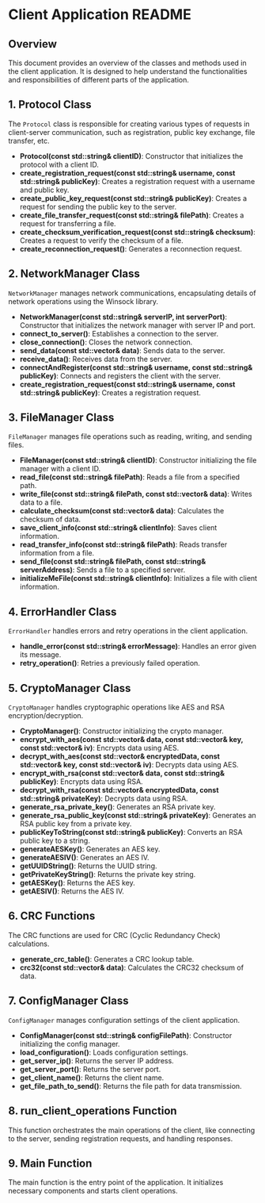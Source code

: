 # Client Application README

## Overview

This document provides an overview of the classes and methods used in the client application. It is designed to help understand the functionalities and responsibilities of different parts of the application.

## 1. Protocol Class

The `Protocol` class is responsible for creating various types of requests in client-server communication, such as registration, public key exchange, file transfer, etc.

- **Protocol(const std::string& clientID)**: Constructor that initializes the protocol with a client ID.
- **create_registration_request(const std::string& username, const std::string& publicKey)**: Creates a registration request with a username and public key.
- **create_public_key_request(const std::string& publicKey)**: Creates a request for sending the public key to the server.
- **create_file_transfer_request(const std::string& filePath)**: Creates a request for transferring a file.
- **create_checksum_verification_request(const std::string& checksum)**: Creates a request to verify the checksum of a file.
- **create_reconnection_request()**: Generates a reconnection request.

## 2. NetworkManager Class

`NetworkManager` manages network communications, encapsulating details of network operations using the Winsock library.

- **NetworkManager(const std::string& serverIP, int serverPort)**: Constructor that initializes the network manager with server IP and port.
- **connect_to_server()**: Establishes a connection to the server.
- **close_connection()**: Closes the network connection.
- **send_data(const std::vector<char>& data)**: Sends data to the server.
- **receive_data()**: Receives data from the server.
- **connectAndRegister(const std::string& username, const std::string& publicKey)**: Connects and registers the client with the server.
- **create_registration_request(const std::string& username, const std::string& publicKey)**: Creates a registration request.

## 3. FileManager Class

`FileManager` manages file operations such as reading, writing, and sending files.

- **FileManager(const std::string& clientID)**: Constructor initializing the file manager with a client ID.
- **read_file(const std::string& filePath)**: Reads a file from a specified path.
- **write_file(const std::string& filePath, const std::vector<char>& data)**: Writes data to a file.
- **calculate_checksum(const std::vector<char>& data)**: Calculates the checksum of data.
- **save_client_info(const std::string& clientInfo)**: Saves client information.
- **read_transfer_info(const std::string& filePath)**: Reads transfer information from a file.
- **send_file(const std::string& filePath, const std::string& serverAddress)**: Sends a file to a specified server.
- **initializeMeFile(const std::string& clientInfo)**: Initializes a file with client information.

## 4. ErrorHandler Class

`ErrorHandler` handles errors and retry operations in the client application.

- **handle_error(const std::string& errorMessage)**: Handles an error given its message.
- **retry_operation()**: Retries a previously failed operation.

## 5. CryptoManager Class

`CryptoManager` handles cryptographic operations like AES and RSA encryption/decryption.

- **CryptoManager()**: Constructor initializing the crypto manager.
- **encrypt_with_aes(const std::vector<char>& data, const std::vector<char>& key, const std::vector<char>& iv)**: Encrypts data using AES.
- **decrypt_with_aes(const std::vector<char>& encryptedData, const std::vector<char>& key, const std::vector<char>& iv)**: Decrypts data using AES.
- **encrypt_with_rsa(const std::vector<char>& data, const std::string& publicKey)**: Encrypts data using RSA.
- **decrypt_with_rsa(const std::vector<char>& encryptedData, const std::string& privateKey)**: Decrypts data using RSA.
- **generate_rsa_private_key()**: Generates an RSA private key.
- **generate_rsa_public_key(const std::string& privateKey)**: Generates an RSA public key from a private key.
- **publicKeyToString(const std::string& publicKey)**: Converts an RSA public key to a string.
- **generateAESKey()**: Generates an AES key.
- **generateAESIV()**: Generates an AES IV.
- **getUUIDString()**: Returns the UUID string.
- **getPrivateKeyString()**: Returns the private key string.
- **getAESKey()**: Returns the AES key.
- **getAESIV()**: Returns the AES IV.

## 6. CRC Functions

The CRC functions are used for CRC (Cyclic Redundancy Check) calculations.

- **generate_crc_table()**: Generates a CRC lookup table.
- **crc32(const std::vector<char>& data)**: Calculates the CRC32 checksum of data.

## 7. ConfigManager Class

`ConfigManager` manages configuration settings of the client application.

- **ConfigManager(const std::string& configFilePath)**: Constructor initializing the config manager.
- **load_configuration()**: Loads configuration settings.
- **get_server_ip()**: Returns the server IP address.
- **get_server_port()**: Returns the server port.
- **get_client_name()**: Returns the client name.
- **get_file_path_to_send()**: Returns the file path for data transmission.

## 8. run_client_operations Function

This function orchestrates the main operations of the client, like connecting to the server, sending registration requests, and handling responses.

## 9. Main Function

The main function is the entry point of the application. It initializes necessary components and starts client operations.
